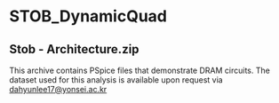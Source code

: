 # STOB_DynamicQuad

## Stob - Architecture.zip
This archive contains PSpice files that demonstrate DRAM circuits.
The dataset used for this analysis is available upon request via dahyunlee17@yonsei.ac.kr
